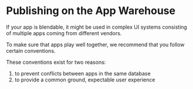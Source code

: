 # Publishing on the App Warehouse

If your app is blendable, it might be used in complex UI systems consisting of multiple apps coming from different vendors.

To make sure that apps play well together, we recommend that you follow certain conventions.

These conventions exist for two reasons:

1. to prevent conflicts between apps in the same database
2. to provide a common ground, expectable user experience
